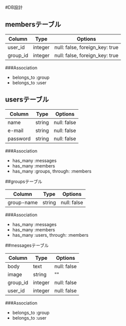 #DB設計

## membersテーブル

|Column|Type|Options|
|------|----|-------|
|user_id|integer|null: false, foreign_key: true|
|group_id|integer|null: false, foreign_key: true|

###Association
- belongs_to :group
- belongs_to :user

## usersテーブル

|Column|Type|Options|
|------|----|-------|
|name|string|null: false|
|e-mail|string|null: false|
|password|string|null: false|

###Association
- has_many :messages
- has_many :members
- has_many :groups, through: :members

##groupsテーブル

|Column|Type|Options|
|------|----|-------|
|group-name|string|null: false|

###Association
- has_many :messages
- has_many :members
- has_many :users, through: :members

##messagesテーブル

|Column|Type|Options|
|------|----|-------|
|body|text|null: false|
|image|string|""|
|group_id|integer|null: false|
|user_id|integer|null: false|

###Association
- belongs_to :group
- belongs_to :user

